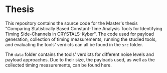 # Thesis

This repository contains the source code for the Master's thesis "Comparing Statistically Based Constant-Time Analysis Tools for Identifying Timing Side-Channels in CRYSTALS-Kyber". The code used for payload generation, collection of timing measurements, running the studied tools, and evaluating the tools' verdicts can all be found in the `src` folder.

The `data` folder contains the tools' verdicts for different noise levels and payload approaches. Due to their size, the payloads used, as well as the collected timing measurements, can be found here.
